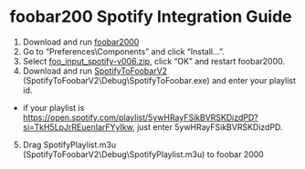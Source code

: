 # foobar200 Spotify Integration Guide

1. Download and run [foobar2000](https://www.foobar2000.org/download)
2. Go to “Preferences\Components” and click “Install…”.
3. Select [foo_input_spotify-v006.zip](https://github.com/FauxFaux/foo_input_spotify/wiki), click “OK” and restart foobar2000.
4. Download and run [SpotifyToFoobarV2](https://github.com/paulb39/SpotifyToFoobar) (SpotifyToFoobarV2\Debug\SpotifyToFoobar.exe) and enter your playlist id.
  * if your playlist is https://open.spotify.com/playlist/5ywHRayFSikBVRSKDizdPD?si=TkH5LpJrREuenIarFYyIkw, just enter 5ywHRayFSikBVRSKDizdPD.
5. Drag SpotifyPlaylist.m3u (SpotifyToFoobarV2\Debug\SpotifyPlaylist.m3u) to foobar 2000
